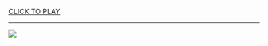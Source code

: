 
<a href="https://premium76.site?title=run_3_game_unblocked&ref=13M">CLICK TO PLAY</a></h3>
<hr>

<a href="https://premium76.site?title=run_3_game_unblocked&ref=13M"><img src="https://clearcache.store/games.png"></a>


